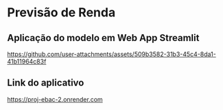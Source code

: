 # Previsão de Renda

## Aplicação do modelo em Web App Streamlit

https://github.com/user-attachments/assets/509b3582-31b3-45c4-8da1-41b11964c83f

## Link do aplicativo

https://proj-ebac-2.onrender.com


